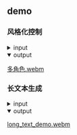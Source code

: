 
## demo

### 风格化控制

<details>
<summary>input</summary>

```xml
<speak version="0.1">
    <voice spk="Bob" seed="42" style="narration-relaxed">
        下面是一个 ChatTTS 用于合成多角色多情感的有声书示例[lbreak]
    </voice>
    <voice spk="Bob" seed="42" style="narration-relaxed">
        黛玉冷笑道：[lbreak]
    </voice>
    <voice spk="female2" seed="42" style="angry">
        我说呢 [uv_break] ，亏了绊住，不然，早就飞起来了[lbreak]
    </voice>
    <voice spk="Bob" seed="42" style="narration-relaxed">
        宝玉道：[lbreak]
    </voice>
    <voice spk="Alice" seed="42" style="unfriendly">
        “只许和你玩 [uv_break] ，替你解闷。不过偶然到他那里，就说这些闲话。”[lbreak]
    </voice>
    <voice spk="female2" seed="42" style="angry">
        “好没意思的话！[uv_break] 去不去，关我什么事儿？ 又没叫你替我解闷儿 [uv_break]，还许你不理我呢” [lbreak]
    </voice>
    <voice spk="Bob" seed="42" style="narration-relaxed">
        说着，便赌气回房去了 [lbreak]
    </voice>
</speak>
```

</details>

<details open>
<summary>output</summary>
  
[多角色.webm](https://github.com/lenML/Speech-AI-Forge/assets/37396659/82d91409-ad71-42ac-a4cd-d9c9340e3a07)

</details>

### 长文本生成

<details>
<summary>input</summary>

中华美食，作为世界饮食文化的瑰宝，以其丰富的种类、独特的风味和精湛的烹饪技艺而闻名于世。中国地大物博，各地区的饮食习惯和烹饪方法各具特色，形成了独树一帜的美食体系。从北方的京鲁菜、东北菜，到南方的粤菜、闽菜，无不展现出中华美食的多样性。

在中华美食的世界里，五味调和，色香味俱全。无论是辣味浓郁的川菜，还是清淡鲜美的淮扬菜，都能够满足不同人的口味需求。除了味道上的独特，中华美食还注重色彩的搭配和形态的美感，让每一道菜品不仅是味觉的享受，更是一场视觉的盛宴。

中华美食不仅仅是食物，更是一种文化的传承。每一道菜背后都有着深厚的历史背景和文化故事。比如，北京的烤鸭，代表着皇家气派；而西安的羊肉泡馍，则体现了浓郁的地方风情。中华美食的精髓在于它追求的“天人合一”，讲究食材的自然性和烹饪过程中的和谐。

总之，中华美食博大精深，其丰富的口感和多样的烹饪技艺，构成了一个充满魅力和无限可能的美食世界。无论你来自哪里，都会被这独特的美食文化所吸引和感动。

</details>

<details open>
<summary>output</summary>

[long_text_demo.webm](https://github.com/lenML/Speech-AI-Forge/assets/37396659/fe18b0f1-a85f-4255-8e25-3c953480b881)

</details>

